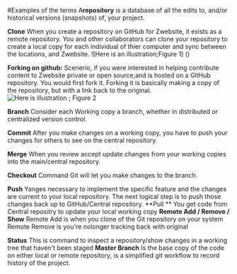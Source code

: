 #Examples of  the terms
A**repository** is a database of all the edits to, and/or historical versions (snapshots) of, your project.
 
**Clone**
When you create a repository on GitHub for Zwebsite, it exists as a remote repository. 
You and other collaborators can clone your repository to create a local copy for each individual of thier computer and sync between the locations, and Zwebsite.
![Here is an illustration;Figure 1] ()

**Forking on github:**
Scenerio, if you were interested in helping contribute content to Zwebsite private or open source,and is hosted on a GitHub repository.
You would first fork it. Forking it is basically making a copy of the repository, but with a link back to the original.
![Here is illustration ; Figure 2]()

**Branch**
Consider each Working copy a branch, whether in distributed or centralized version control. 

**Commit**
After you make changes on a working copy, you have to push your changes for others to see on the central repository.

**Merge**
When you review accept update changes from your working copies into the main/central repository.

**Checkout**
Command  Git will let you make changes to the branch.


**Push**
Yanges necessary to implement the specific feature and the changes are current to your local repository. 
The next logical step is to push those changes back up to GitHub/Central repository.
**Pull **
You get code from Central repositry to update your local working copy 
**Remote Add / Remove / Show**
Remote Add is when you clone of the Git repository on your system
Remote Remove is you're nolonger tracking back with original


**Status**
This is command  to inspect a repository/show changes in a working tree that haven't been staged 
**Master Branch** 
Is the base copy of the code on either local or remote repository, is a simplified git workflow to record history of the project. 

